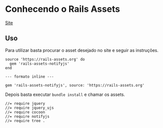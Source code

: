 # Conhecendo o Rails Assets

[Site](http://rails-assets.org)

## Uso

Para utilizar basta procurar o asset desejado no site e seguir as instruções.

```
source 'https://rails-assets.org' do
  gem 'rails-assets-notifyjs'
end

--- formato inline ---

gem 'rails-assets-notifyjs', source: 'https://rails-assets.org'
```

Depois basta executar `bundle install` e chamar os assets.

```
//= require jquery
//= require jquery_ujs
//= require cocoon
//= require notifyjs
//= require tree .
```